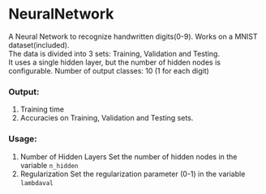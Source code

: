 # NeuralNetwork
A Neural Network to recognize handwritten digits(0-9). Works on a MNIST dataset(included).  
The data is divided into 3 sets: Training, Validation and Testing.  
It uses a single hidden layer, but the number of hidden nodes is configurable.
Number of output classes: 10 (1 for each digit)

### Output:
1. Training time
2. Accuracies on Training, Validation and Testing sets.

### Usage:
1. Number of Hidden Layers
   Set the number of hidden nodes in the variable `n_hidden`
2. Regularization
   Set the regularization parameter (0-1) in the variable `lambdaval`
